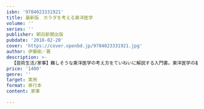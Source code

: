 ```yaml
---
isbn: '9784023331921'
title: 最新版　カラダを考える東洋医学
volume: ''
series: ''
publisher: 朝日新聞出版
pubdate: '2018-02-20'
cover: 'https://cover.openbd.jp/9784023331921.jpg'
author: 伊藤剛／著
description: >-
  【芸術生活/家事】難しそうな東洋医学の考え方をていねいに解説する入門書。東洋医学の基礎知識から漢方、薬膳、鍼灸について、また自宅でできる不調改善法ま幅広く網羅。図解やイラストを豊富に使って、初心者にもわかりやすく紹介する。
price: '1400'
genre: ''
target: 実用
format: 単行本
content: 家事

---
```

